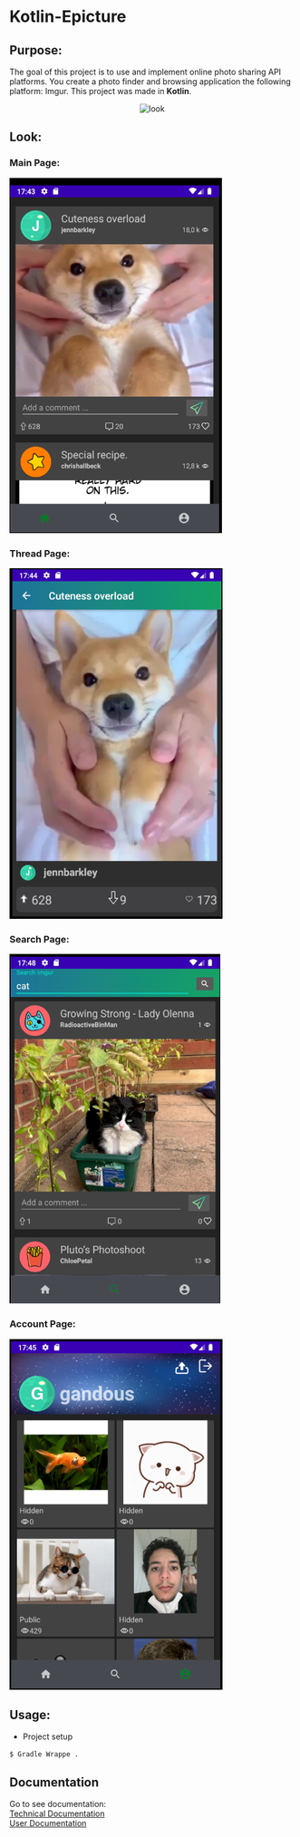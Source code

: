 # Kotlin-Epicture

## Purpose:

The goal of this project is to use and implement online photo sharing API platforms.
You create a photo finder and browsing application the following platform: Imgur.
This project was made in **Kotlin**.

<p align="center">
<img width="423" height="152" src="https://upload.wikimedia.org/wikipedia/commons/thumb/e/e9/Imgur_logo.svg/1280px-Imgur_logo.svg.png" alt="look"/><br/>
</p>

## Look:

### Main Page:
<p align="left">
<img src="/doc/img/look_1.png" alt="look"/><br/>
</p>

### Thread Page:
<p align="left">
<img src="/doc/img/look_2.png" alt="look"/><br/>
</p>

### Search Page:
<p align="left">
<img src="/doc/img/look_4.png" alt="look"/><br/>
</p>

### Account Page:
<p align="left">
<img src="/doc/img/look_3.png" alt="look"/><br/>
</p>

## Usage:
- Project setup
```
$ Gradle Wrappe .
```

## Documentation
Go to see documentation:<br/>
[Technical Documentation](./doc/doc.md)\
[User Documentation](./doc/user_doc.md)
